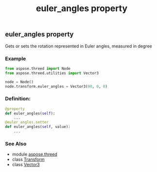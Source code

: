﻿---
title: euler_angles property
second_title: Aspose.3D for Python via .NET API References
description: 
type: docs
weight: 160
url: /python-net/aspose.threed/transform/euler_angles/
is_root: false
---

## euler_angles property


Gets or sets the rotation represented in Euler angles, measured in degree

### Example 


```python
from aspose.threed import Node
from aspose.threed.utilities import Vector3

node = Node()
node.transform.euler_angles = Vector3(90, 0, 0)

```
### Definition:
```python
@property
def euler_angles(self):
    ...
@euler_angles.setter
def euler_angles(self, value):
    ...
```

### See Also
* module [aspose.threed](../../)
* class [Transform](/3d/python-net/aspose.threed/transform)
* class [Vector3](/3d/python-net/aspose.threed.utilities/vector3)
